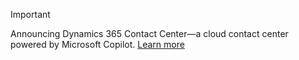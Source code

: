> [!IMPORTANT]
> Announcing Dynamics 365 Contact Center&mdash;a cloud contact center powered by Microsoft Copilot. [Learn more](https://go.microsoft.com/fwlink/?linkid=2274245)
